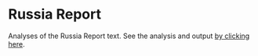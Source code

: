 # Russia Report
 Analyses of the Russia Report text. See the analysis and output [by clicking here](https://inductivestep.github.io/Russia-Report/).